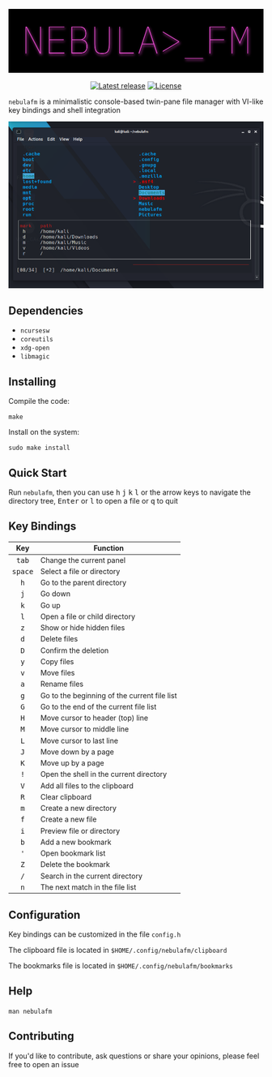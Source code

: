 ![logo](logo.png)

<p align="center">
<a href="https://github.com/ctznfive/nebulafm/releases/latest"><img src="https://img.shields.io/github/v/release/ctznfive/nebulafm" alt="Latest release" /></a>
<a href="https://github.com/ctznfive/nebulafm/blob/main/LICENSE"><img src="https://img.shields.io/github/license/ctznfive/nebulafm" alt="License" /></a>
</p>

`nebulafm` is a minimalistic console-based twin-pane file manager with VI-like key bindings and shell integration

![screenshot](nebula.png)

## Dependencies
- `ncursesw`
- `coreutils`
- `xdg-open`
- `libmagic`

## Installing
Compile the code:

    make

Install on the system:

    sudo make install
    
## Quick Start
Run `nebulafm`, then you can use <kbd>h</kbd> <kbd>j</kbd> <kbd>k</kbd> <kbd>l</kbd> or the arrow keys to navigate the directory tree, <kbd>Enter</kbd> or <kbd>l</kbd> to open a file or <kbd>q</kbd> to quit

## Key Bindings
| Key | Function |
|:---:| --- |
| <kbd>tab</kbd> | Change the current panel |
| <kbd>space</kbd> | Select a file or directory |
| <kbd>h</kbd> | Go to the parent directory |
| <kbd>j</kbd> | Go down |
| <kbd>k</kbd> | Go up |
| <kbd>l</kbd> | Open a file or child directory |
| <kbd>z</kbd> | Show or hide hidden files |
| <kbd>d</kbd> | Delete files |
| <kbd>D</kbd> | Confirm the deletion |
| <kbd>y</kbd> | Copy files |
| <kbd>v</kbd> | Move files |
| <kbd>a</kbd> | Rename files |
| <kbd>g</kbd> | Go to the beginning of the current file list |
| <kbd>G</kbd> | Go to the end of the current file list |
| <kbd>H</kbd> | Move cursor to header (top) line |
| <kbd>M</kbd> | Move cursor to middle line |
| <kbd>L</kbd> | Move cursor to last line |
| <kbd>J</kbd> | Move down by a page |
| <kbd>K</kbd> | Move up by a page |
| <kbd>!</kbd> | Open the shell in the current directory |
| <kbd>V</kbd> | Add all files to the clipboard |
| <kbd>R</kbd> | Clear clipboard |
| <kbd>m</kbd> | Create a new directory |
| <kbd>f</kbd> | Create a new file |
| <kbd>i</kbd> | Preview file or directory |
| <kbd>b</kbd> | Add a new bookmark |
| <kbd>\'</kbd> | Open bookmark list |
| <kbd>Z</kbd> | Delete the bookmark |
| <kbd>/</kbd> | Search in the current directory |
| <kbd>n</kbd> | The next match in the file list |

## Configuration
Key bindings can be customized in the file `config.h`

The clipboard file is located in `$HOME/.config/nebulafm/clipboard`

The bookmarks file is located in `$HOME/.config/nebulafm/bookmarks`

## Help
`man nebulafm`

## Contributing
If you'd like to contribute, ask questions or share your opinions, please feel free to open an issue

